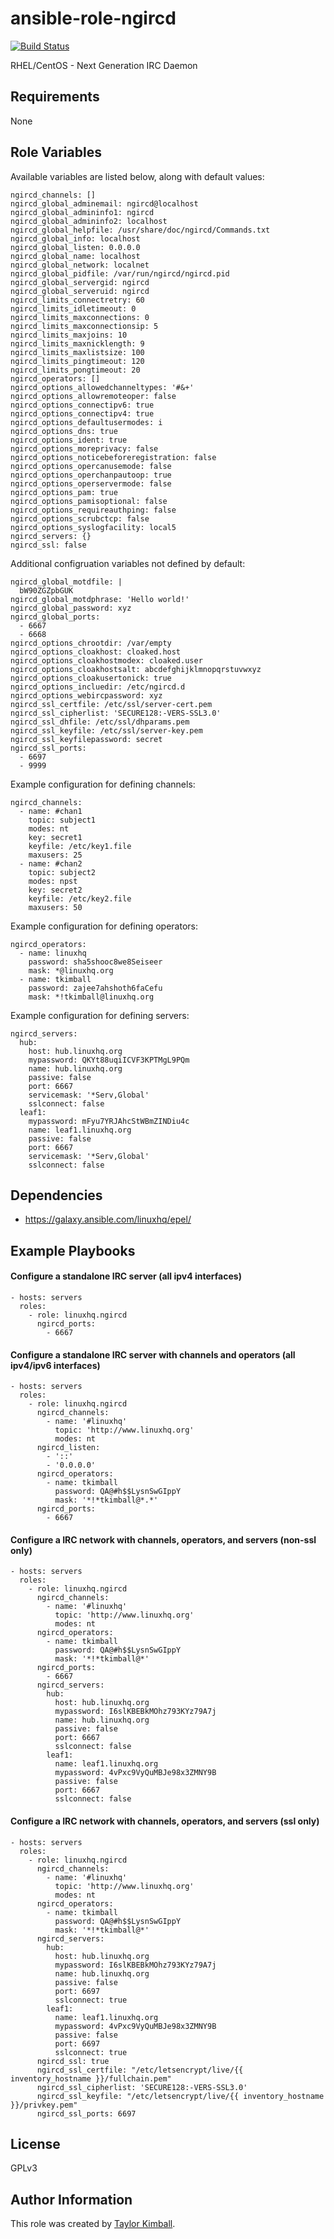 # ansible-role-ngircd

[![Build Status](https://travis-ci.org/linuxhq/ansible-role-ngircd.svg?branch=master)](https://travis-ci.org/linuxhq/ansible-role-ngircd)

RHEL/CentOS - Next Generation IRC Daemon

## Requirements

None

## Role Variables

Available variables are listed below, along with default values:

    ngircd_channels: []
    ngircd_global_adminemail: ngircd@localhost
    ngircd_global_admininfo1: ngircd
    ngircd_global_admininfo2: localhost
    ngircd_global_helpfile: /usr/share/doc/ngircd/Commands.txt
    ngircd_global_info: localhost
    ngircd_global_listen: 0.0.0.0
    ngircd_global_name: localhost
    ngircd_global_network: localnet
    ngircd_global_pidfile: /var/run/ngircd/ngircd.pid
    ngircd_global_servergid: ngircd
    ngircd_global_serveruid: ngircd
    ngircd_limits_connectretry: 60
    ngircd_limits_idletimeout: 0
    ngircd_limits_maxconnections: 0
    ngircd_limits_maxconnectionsip: 5
    ngircd_limits_maxjoins: 10
    ngircd_limits_maxnicklength: 9
    ngircd_limits_maxlistsize: 100
    ngircd_limits_pingtimeout: 120
    ngircd_limits_pongtimeout: 20
    ngircd_operators: []
    ngircd_options_allowedchanneltypes: '#&+'
    ngircd_options_allowremoteoper: false
    ngircd_options_connectipv6: true
    ngircd_options_connectipv4: true
    ngircd_options_defaultusermodes: i
    ngircd_options_dns: true
    ngircd_options_ident: true
    ngircd_options_moreprivacy: false
    ngircd_options_noticebeforeregistration: false
    ngircd_options_opercanusemode: false
    ngircd_options_operchanpautoop: true
    ngircd_options_operservermode: false
    ngircd_options_pam: true
    ngircd_options_pamisoptional: false
    ngircd_options_requireauthping: false
    ngircd_options_scrubctcp: false
    ngircd_options_syslogfacility: local5
    ngircd_servers: {}
    ngircd_ssl: false

Additional configruation variables not defined by default:

    ngircd_global_motdfile: | 
      bW90ZGZpbGUK
    ngircd_global_motdphrase: 'Hello world!'
    ngircd_global_password: xyz
    ngircd_global_ports:
      - 6667
      - 6668
    ngircd_options_chrootdir: /var/empty
    ngircd_options_cloakhost: cloaked.host
    ngircd_options_cloakhostmodex: cloaked.user
    ngircd_options_cloakhostsalt: abcdefghijklmnopqrstuvwxyz
    ngircd_options_cloakusertonick: true
    ngircd_options_incluedir: /etc/ngircd.d
    ngircd_options_webircpassword: xyz
    ngircd_ssl_certfile: /etc/ssl/server-cert.pem
    ngircd_ssl_cipherlist: 'SECURE128:-VERS-SSL3.0'
    ngircd_ssl_dhfile: /etc/ssl/dhparams.pem
    ngircd_ssl_keyfile: /etc/ssl/server-key.pem
    ngircd_ssl_keyfilepassword: secret
    ngircd_ssl_ports:
      - 6697
      - 9999

Example configuration for defining channels:

    ngircd_channels:
      - name: #chan1
        topic: subject1
        modes: nt
        key: secret1
        keyfile: /etc/key1.file
        maxusers: 25
      - name: #chan2
        topic: subject2
        modes: npst
        key: secret2
        keyfile: /etc/key2.file
        maxusers: 50

Example configuration for defining operators:

    ngircd_operators:
      - name: linuxhq
        password: sha5shooc8we8Seiseer
        mask: *@linuxhq.org
      - name: tkimball
        password: zajee7ahshoth6faCefu
        mask: *!tkimball@linuxhq.org

Example configuration for defining servers:

    ngircd_servers:
      hub:
        host: hub.linuxhq.org
        mypassword: QKYt88uqiICVF3KPTMgL9PQm
        name: hub.linuxhq.org
        passive: false
        port: 6667
        servicemask: '*Serv,Global'
        sslconnect: false
      leaf1:
        mypassword: mFyu7YRJAhcStWBmZINDiu4c
        name: leaf1.linuxhq.org
        passive: false
        port: 6667
        servicemask: '*Serv,Global'
        sslconnect: false

## Dependencies

 * https://galaxy.ansible.com/linuxhq/epel/

## Example Playbooks

#### Configure a standalone IRC server (all ipv4 interfaces)

    - hosts: servers
      roles:
        - role: linuxhq.ngircd
          ngircd_ports:
            - 6667

#### Configure a standalone IRC server with channels and operators (all ipv4/ipv6 interfaces)

    - hosts: servers
      roles:
        - role: linuxhq.ngircd
          ngircd_channels:
            - name: '#linuxhq'
              topic: 'http://www.linuxhq.org'
              modes: nt
          ngircd_listen:
            - '::'
            - '0.0.0.0'
          ngircd_operators:
            - name: tkimball
              password: QA@#h$$LysnSwGIppY
              mask: '*!*tkimball@*.*'
          ngircd_ports:
            - 6667

#### Configure a IRC network with channels, operators, and servers (non-ssl only)

    - hosts: servers
      roles:
        - role: linuxhq.ngircd
          ngircd_channels:
            - name: '#linuxhq'
              topic: 'http://www.linuxhq.org'
              modes: nt
          ngircd_operators:
            - name: tkimball
              password: QA@#h$$LysnSwGIppY
              mask: '*!*tkimball@*'
          ngircd_ports:
            - 6667
          ngircd_servers:
            hub:
              host: hub.linuxhq.org
              mypassword: I6slKBEBkMOhz793KYz79A7j
              name: hub.linuxhq.org
              passive: false
              port: 6667
              sslconnect: false
            leaf1:
              name: leaf1.linuxhq.org
              mypassword: 4vPxc9VyQuMBJe98x3ZMNY9B
              passive: false
              port: 6667
              sslconnect: false

#### Configure a IRC network with channels, operators, and servers (ssl only)

    - hosts: servers
      roles:
        - role: linuxhq.ngircd
          ngircd_channels:
            - name: '#linuxhq'
              topic: 'http://www.linuxhq.org'
              modes: nt
          ngircd_operators:
            - name: tkimball
              password: QA@#h$$LysnSwGIppY
              mask: '*!*tkimball@*'
          ngircd_servers:
            hub:
              host: hub.linuxhq.org
              mypassword: I6slKBEBkMOhz793KYz79A7j
              name: hub.linuxhq.org
              passive: false
              port: 6697
              sslconnect: true
            leaf1:
              name: leaf1.linuxhq.org
              mypassword: 4vPxc9VyQuMBJe98x3ZMNY9B
              passive: false
              port: 6697
              sslconnect: true
          ngircd_ssl: true
          ngircd_ssl_certfile: "/etc/letsencrypt/live/{{ inventory_hostname }}/fullchain.pem"
          ngircd_ssl_cipherlist: 'SECURE128:-VERS-SSL3.0'
          ngircd_ssl_keyfile: "/etc/letsencrypt/live/{{ inventory_hostname }}/privkey.pem"
          ngircd_ssl_ports: 6697

## License

GPLv3

## Author Information

This role was created by [Taylor Kimball](http://www.linuxhq.org).
